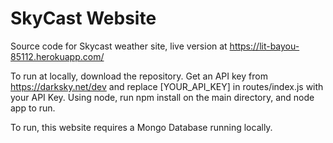 # SkyCast Website
Source code for Skycast weather site, live version at https://lit-bayou-85112.herokuapp.com/

To run at locally, download the repository. Get an API key from https://darksky.net/dev and replace [YOUR_API_KEY] in routes/index.js with your API Key. Using node, run npm install on the main directory, and node app to run.

To run, this website requires a Mongo Database running locally.
